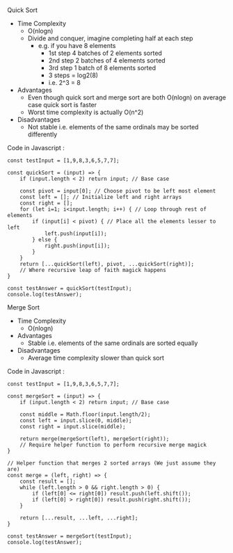 Quick Sort
- Time Complexity
	- O(nlogn)
	- Divide and conquer, imagine completing half at each step
		- e.g. if you have 8 elements
			- 1st step 4 batches of 2 elements sorted
			- 2nd step 2 batches of 4 elements sorted
			- 3rd step 1 batch of 8 elements sorted
			- 3 steps = log2(8)
			- i.e. 2^3 = 8
- Advantages
	- Even though quick sort and merge sort are both O(nlogn) on average case quick sort is faster
	- Worst time complexity is actually O(n^2)
- Disadvantages
	- Not stable i.e. elements of the same ordinals may be sorted differently

Code in Javascript :

```
const testInput = [1,9,8,3,6,5,7,7];

const quickSort = (input) => {
	if (input.length < 2) return input; // Base case

	const pivot = input[0]; // Choose pivot to be left most element
	const left = []; // Initialize left and right arrays
	const right = [];
	for (let i=1; i<input.length; i++) { // Loop through rest of elements
		if (input[i] < pivot) { // Place all the elements lesser to left
			left.push(input[i]);
		} else {
			right.push(input[i]);
		}
	}
	return [...quickSort(left), pivot, ...quickSort(right)]; 
	// Where recursive leap of faith magick happens
}

const testAnswer = quickSort(testInput);
console.log(testAnswer);
```

Merge Sort
-  Time Complexity
	- O(nlogn)
- Advantages
	- Stable i.e. elements of the same ordinals are sorted equally
- Disadvantages
	- Average time complexity slower than quick sort

Code in Javascript :

```
const testInput = [1,9,8,3,6,5,7,7];

const mergeSort = (input) => {
	if (input.length < 2) return input; // Base case

	const middle = Math.floor(input.length/2);
	const left = input.slice(0, middle);
	const right = input.slice(middle);
	
	return merge(mergeSort(left), mergeSort(right)); 
	// Require helper function to perform recursive merge magick
}

// Helper function that merges 2 sorted arrays (We just assume they are)
const merge = (left, right) => { 
	const result = [];
	while (left.length > 0 && right.length > 0) {
		if (left[0] <= right[0]) result.push(left.shift());
		if (left[0] > right[0]) result.push(right.shift());
	}
	
	return [...result, ...left, ...right];
}

const testAnswer = mergeSort(testInput);
console.log(testAnswer);

```
